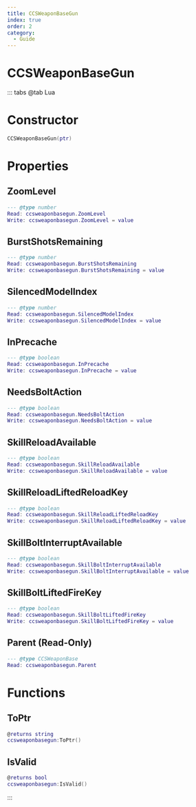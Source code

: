 ```yaml
---
title: CCSWeaponBaseGun
index: true
order: 2
category:
  - Guide
---
```


# CCSWeaponBaseGun

::: tabs
@tab Lua
# Constructor
```lua
CCSWeaponBaseGun(ptr)
```
# Properties
## ZoomLevel 
```lua
--- @type number
Read: ccsweaponbasegun.ZoomLevel
Write: ccsweaponbasegun.ZoomLevel = value
```
## BurstShotsRemaining 
```lua
--- @type number
Read: ccsweaponbasegun.BurstShotsRemaining
Write: ccsweaponbasegun.BurstShotsRemaining = value
```
## SilencedModelIndex 
```lua
--- @type number
Read: ccsweaponbasegun.SilencedModelIndex
Write: ccsweaponbasegun.SilencedModelIndex = value
```
## InPrecache 
```lua
--- @type boolean
Read: ccsweaponbasegun.InPrecache
Write: ccsweaponbasegun.InPrecache = value
```
## NeedsBoltAction 
```lua
--- @type boolean
Read: ccsweaponbasegun.NeedsBoltAction
Write: ccsweaponbasegun.NeedsBoltAction = value
```
## SkillReloadAvailable 
```lua
--- @type boolean
Read: ccsweaponbasegun.SkillReloadAvailable
Write: ccsweaponbasegun.SkillReloadAvailable = value
```
## SkillReloadLiftedReloadKey 
```lua
--- @type boolean
Read: ccsweaponbasegun.SkillReloadLiftedReloadKey
Write: ccsweaponbasegun.SkillReloadLiftedReloadKey = value
```
## SkillBoltInterruptAvailable 
```lua
--- @type boolean
Read: ccsweaponbasegun.SkillBoltInterruptAvailable
Write: ccsweaponbasegun.SkillBoltInterruptAvailable = value
```
## SkillBoltLiftedFireKey 
```lua
--- @type boolean
Read: ccsweaponbasegun.SkillBoltLiftedFireKey
Write: ccsweaponbasegun.SkillBoltLiftedFireKey = value
```
## Parent (Read-Only)
```lua
--- @type CCSWeaponBase
Read: ccsweaponbasegun.Parent
```
# Functions
## ToPtr
```lua
@returns string
ccsweaponbasegun:ToPtr()
```
## IsValid
```lua
@returns bool
ccsweaponbasegun:IsValid()
```

:::
